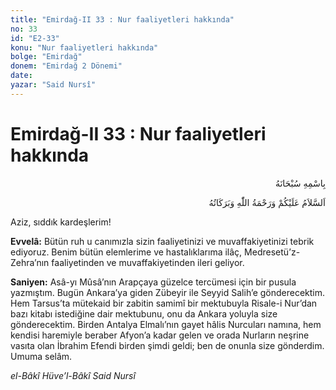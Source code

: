 ```yaml
---
title: "Emirdağ-II 33 : Nur faaliyetleri hakkında"
no: 33
id: "E2-33"
konu: "Nur faaliyetleri hakkında"
bolge: "Emirdağ"
donem: "Emirdağ 2 Dönemi"
date: 
yazar: "Said Nursî"
---
```


# Emirdağ-II 33 : Nur faaliyetleri hakkında

<p class="arabic" dir="rtl" title="Meal: “Her türlü noksan sıfatlardan yüce olan Allah’ın adıyla.”">بِاسْمِهِ سُبْحَانَهُ</p>

<p class="arabic" dir="rtl" title="Meal: “Allah’ın selâmı, rahmeti ve bereketleri, üzerinize olsun.”">اَلسَّلاَمُ عَلَيْكُمْ وَرَحْمَةُ اللّٰهِ وَبَرَكَاتُهُ</p>

Aziz, sıddık kardeşlerim!

**Evvelâ:** Bütün ruh u canımızla sizin faaliyetinizi ve muvaffakiyetinizi tebrik ediyoruz. Benim bütün elemlerime ve hastalıklarıma ilâç, Medresetü’z-Zehra’nın faaliyetinden ve muvaffakiyetinden ileri geliyor.

**Saniyen:** Asâ-yı Mûsâ’nın Arapçaya güzelce tercümesi için bir pusula yazmıştım. Bugün Ankara’ya giden Zübeyir ile Seyyid Salih’e gönderecektim. Hem Tarsus’ta mütekaid bir zabitin samimî bir mektubuyla Risale-i Nur’dan bazı kitabı istediğine dair mektubunu, onu da Ankara yoluyla size gönderecektim. Birden Antalya Elmalı’nın gayet hâlis Nurcuları namına, hem kendisi haremiyle beraber Afyon’a kadar gelen ve orada Nurların neşrine vasıta olan İbrahim Efendi birden şimdi geldi; ben de onunla size gönderdim. Umuma selâm.

*el-Bâkî Hüve’l-Bâkî*
*Said Nursî*
